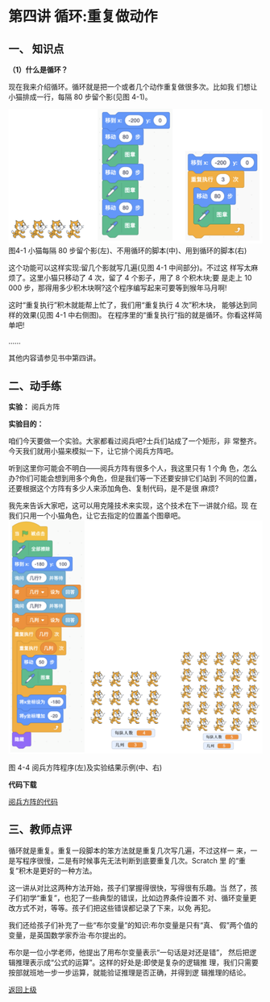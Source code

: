 # 第四讲 循环:重复做动作

## 一、	知识点

**（1）什么是循环？**


现在我来介绍循环。循环就是把一个或者几个动作重复做很多次。比如我 们想让小猫排成一行，每隔 80 步留个影(见图 4-1)。
     
![图4-1](Figures/Lec4-1.png)
图4-1 小猫每隔 80 步留个影(左)、不用循环的脚本(中)、用到循环的脚本(右)

这个功能可以这样实现:留几个影就写几遍(见图 4-1 中间部分)。不过这 样写太麻烦了。这里小猫只移动了 4 次，留了 4 个影子，用了 8 个积木块;要 是走上 10 000 步，那得用多少积木块啊?这个程序编写起来可要等到猴年马月啊!

这时“重复执行”积木就能帮上忙了，我们用“重复执行 4 次”积木块， 能够达到同样的效果(见图 4-1 中右侧图)。
在程序里的“重复执行”指的就是循环。你看这样简单吧!

......

其他内容请参见书中第四讲。

## 二、动手练

**实验：** 阅兵方阵

**实验目的：** 

咱们今天要做一个实验。大家都看过阅兵吧?士兵们站成了一个矩形，非 常整齐。今天我们就用小猫来模拟一下，让它排个阅兵方阵吧。

听到这里你可能会不明白——阅兵方阵有很多个人，我这里只有 1 个角 色，怎么办?你们可能会想到用多个角色，但是我们等一下还要安排它们站到 不同的位置，还要根据这个方阵有多少人来添加角色、复制代码，是不是很 麻烦?

我先来告诉大家吧，这可以用克隆技术来实现，这个技术在下一讲就介绍。现 在我们只用一个小猫角色，让它去指定的位置盖个图章吧。
![图4-4](Figures/Lec4-4.png)

图 4-4 阅兵方阵程序(左)及实验结果示例(中、右)

**代码下载** 

[阅兵方阵的代码](Code/第4讲-阅兵方阵.sb3) 

## 三、教师点评

循环就是重复。重复一段脚本的笨方法就是重复几次写几遍，不过这样一 来，一是写程序很慢，二是有时候事先无法判断到底要重复几次。Scratch 里 的“重复”积木是更好的一种方法。

这一讲从对比这两种方法开始，孩子们掌握得很快，写得很有乐趣。当 然了，孩子们初学“重复”，也犯了一些典型的错误，比如边界条件设置不 对、循环变量更改方式不对，等等。孩子们把这些错误都记录了下来，以免 再犯。

我们还给孩子们补充了一些“布尔变量”的知识:布尔变量是只有“真、 假”两个值的变量，是英国数学家乔治·布尔提出的。

布尔是一位小学老师，他提出了用布尔变量表示“一句话是对还是错”， 然后把逻辑推理表示成“公式的运算”。这样的好处是:即使是复杂的逻辑推 理，我们只需要按部就班地一步一步运算，就能验证推理是否正确，并得到逻 辑推理的结论。

[返回上级](index.md)


